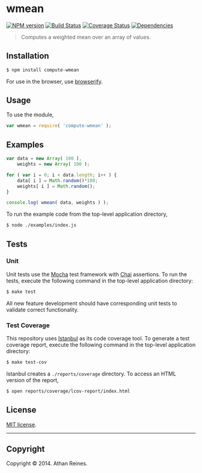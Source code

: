 wmean
===
[![NPM version][npm-image]][npm-url] [![Build Status][travis-image]][travis-url] [![Coverage Status][coveralls-image]][coveralls-url] [![Dependencies][dependencies-image]][dependencies-url]

> Computes a weighted mean over an array of values.


## Installation

``` bash
$ npm install compute-wmean
```

For use in the browser, use [browserify](https://github.com/substack/node-browserify).


## Usage

To use the module,

``` javascript
var wmean = require( 'compute-wmean' );
```


## Examples

``` javascript
var data = new Array( 100 ),
	weights = new Array( 100 );

for ( var i = 0; i < data.length; i++ ) {
	data[ i ] = Math.random()*100;
	weights[ i ] = Math.random();
}

console.log( wmean( data, weights ) );
```

To run the example code from the top-level application directory,

``` bash
$ node ./examples/index.js
```


## Tests

### Unit

Unit tests use the [Mocha](http://visionmedia.github.io/mocha) test framework with [Chai](http://chaijs.com) assertions. To run the tests, execute the following command in the top-level application directory:

``` bash
$ make test
```

All new feature development should have corresponding unit tests to validate correct functionality.


### Test Coverage

This repository uses [Istanbul](https://github.com/gotwarlost/istanbul) as its code coverage tool. To generate a test coverage report, execute the following command in the top-level application directory:

``` bash
$ make test-cov
```

Istanbul creates a `./reports/coverage` directory. To access an HTML version of the report,

``` bash
$ open reports/coverage/lcov-report/index.html
```


## License

[MIT license](http://opensource.org/licenses/MIT). 


---
## Copyright

Copyright &copy; 2014. Athan Reines.


[npm-image]: http://img.shields.io/npm/v/compute-wmean.svg
[npm-url]: https://npmjs.org/package/compute-wmean

[travis-image]: http://img.shields.io/travis/compute-io/wmean/master.svg
[travis-url]: https://travis-ci.org/compute-io/wmean

[coveralls-image]: https://img.shields.io/coveralls/compute-io/wmean/master.svg
[coveralls-url]: https://coveralls.io/r/compute-io/wmean?branch=master

[dependencies-image]: http://img.shields.io/david/compute-io/wmean.svg
[dependencies-url]: https://david-dm.org/compute-io/wmean

[dev-dependencies-image]: http://img.shields.io/david/dev/compute-io/wmean.svg
[dev-dependencies-url]: https://david-dm.org/dev/compute-io/wmean

[github-issues-image]: http://img.shields.io/github/issues/compute-io/wmean.svg
[github-issues-url]: https://github.com/compute-io/wmean/issues